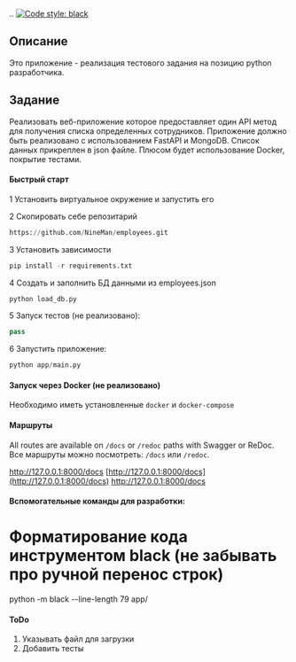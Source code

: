 .. 
<a href="https://github.com/psf/black">
<img alt="Code style: black" src="https://img.shields.io/badge/code%20style-black-000000.svg"></a>

Описание
----------
Это приложение - реализация тестового задания на позицию python разработчика.

Задание
---------
Реализовать веб-приложение которое предоставляет один API метод 
для получения списка определенных сотрудников. 
Приложение должно быть реализовано с использованием FastAPI и MongoDB.
Список данных прикреплен в json файле.
Плюсом будет использование Docker, покрытие тестами.


#### Быстрый старт

1 Установить виртуальное окружение и запустить его

2 Скопировать себе репозитарий

```python
https://github.com/NineMan/employees.git
```

3 Установить зависимости

```python
pip install -r requirements.txt
```

4 Создать и заполнить БД данными из employees.json

```python
python load_db.py
```

5 Запуск тестов (не реализовано):

```python
pass
```

6 Запустить приложение:

```python
python app/main.py
```

#### Запуск через Docker (не реализовано)

Необходимо иметь установленные ``docker`` и ``docker-compose``

#### Маршруты

All routes are available on ``/docs`` or ``/redoc`` paths with Swagger or ReDoc.
Все маршруты можно посмотреть: ``/docs`` или ``/redoc``.

http://127.0.0.1:8000/docs
[http://127.0.0.1:8000/docs](http://127.0.0.1:8000/docs)
http://127.0.0.1:8000/docs

#### Вспомогательные команды для разработки:

   # Форматирование кода инструментом black (не забывать про ручной перенос строк)
   python -m black --line-length 79 app/

#### ToDo

1) Указывать файл для загрузки
2) Добавить тесты
